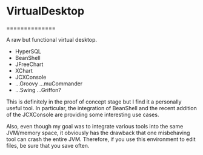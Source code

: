 # VirtualDesktop
==============

A raw but functional virtual desktop.
+ HyperSQL
+ BeanShell
+ JFreeChart
+ XChart
+ JCXConsole
+ ...Groovy ...muCommander
+ ...Swing ...Griffon?

This is definitely in the proof of concept stage
but I find it a personally useful tool.
In particular, the integration of BeanShell and
the recent addition of the JCXConsole are providing
some interesting use cases.

Also, even though my goal was to integrate various
tools into the same JVM/memory space, it obviously
has the drawback that one misbehaving tool can
crash the entire JVM.  Therefore, if you use this
environment to edit files, be sure that you save
often.
